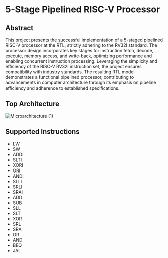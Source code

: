 # 5-Stage Pipelined RISC-V Processor
## Abstract

This project presents the successful implementation of a 5-staged pipelined RISC-V processor at the RTL, strictly adhering to the RV32I standard. The processor design incorporates key stages for instruction fetch, decode, execute, memory access, and write-back, optimizing performance and enabling concurrent instruction processing. Leveraging the simplicity and efficiency of the RISC-V RV32I instruction set, the project ensures compatibility with industry standards. The resulting RTL model demonstrates a functional pipelined processor, contributing to advancements in computer architecture through its emphasis on pipeline efficiency and adherence to established specifications.

## Top Architecture

![Microarchitecture (1)](https://github.com/meeeeet/5-Stage-Pipelined-RISC-V-Processor/assets/76646671/84371dc3-ebae-4851-8779-113b2568dc90)

## Supported Instructions
- LW
- SW
- ADDI
- SLTI
- XORI
- ORI
- ANDI
- SLLI
- SRLI
- SRAI
- ADD
- SUB
- SLL
- SLT
- XOR
- SRL
- SRA
- OR
- AND
- BEQ
- JAL

